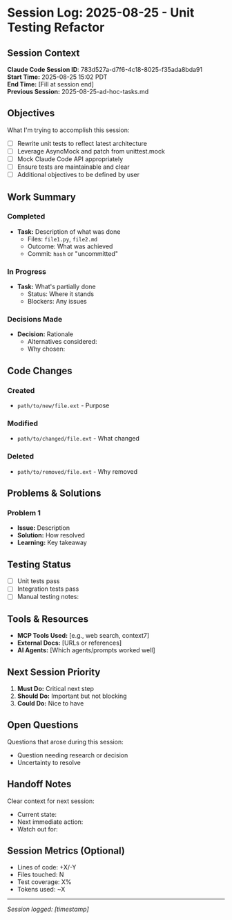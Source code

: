 # Session Log: 2025-08-25 - Unit Testing Refactor

## Session Context

**Claude Code Session ID**: 783d527a-d7f6-4c18-8025-f35ada8bda91  
**Start Time:** 2025-08-25 15:02 PDT  
**End Time:** [Fill at session end]  
**Previous Session:** 2025-08-25-ad-hoc-tasks.md  

## Objectives

What I'm trying to accomplish this session:

- [ ] Rewrite unit tests to reflect latest architecture
- [ ] Leverage AsyncMock and patch from unittest.mock
- [ ] Mock Claude Code API appropriately
- [ ] Ensure tests are maintainable and clear
- [ ] Additional objectives to be defined by user

## Work Summary

### Completed

- **Task:** Description of what was done
  - Files: `file1.py`, `file2.md`
  - Outcome: What was achieved
  - Commit: `hash` or "uncommitted"

### In Progress

- **Task:** What's partially done
  - Status: Where it stands
  - Blockers: Any issues

### Decisions Made

- **Decision:** Rationale
  - Alternatives considered:
  - Why chosen:

## Code Changes

### Created

- `path/to/new/file.ext` - Purpose

### Modified

- `path/to/changed/file.ext` - What changed

### Deleted

- `path/to/removed/file.ext` - Why removed

## Problems & Solutions

### Problem 1

- **Issue:** Description
- **Solution:** How resolved
- **Learning:** Key takeaway

## Testing Status

- [ ] Unit tests pass
- [ ] Integration tests pass
- [ ] Manual testing notes:

## Tools & Resources

- **MCP Tools Used:** [e.g., web search, context7]
- **External Docs:** [URLs or references]
- **AI Agents:** [Which agents/prompts worked well]

## Next Session Priority

1. **Must Do:** Critical next step
2. **Should Do:** Important but not blocking
3. **Could Do:** Nice to have

## Open Questions

Questions that arose during this session:

- Question needing research or decision
- Uncertainty to resolve

## Handoff Notes

Clear context for next session:

- Current state:
- Next immediate action:
- Watch out for:

## Session Metrics (Optional)

- Lines of code: +X/-Y
- Files touched: N
- Test coverage: X%
- Tokens used: ~X

---

*Session logged: [timestamp]*
